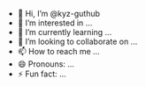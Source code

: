 - 👋 Hi, I’m @kyz-guthub
- 👀 I’m interested in ...
- 🌱 I’m currently learning ...
- 💞️ I’m looking to collaborate on ...
- 📫 How to reach me ...
- 😄 Pronouns: ...
- ⚡ Fun fact: ...

<!---
kyz-guthub/kyz-guthub is a ✨ special ✨ repository because its `README.md` (this file) appears on your GitHub profile.
You can click the Preview link to take a look at your changes.
--->
